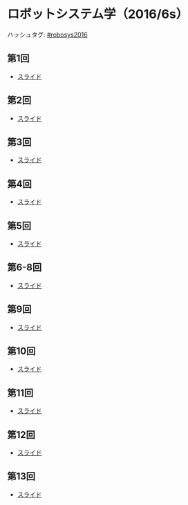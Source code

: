 # ロボットシステム学（2016/6s）
ハッシュタグ: <a href="https://twitter.com/hashtag/robosys2016?f=tweets&amp;vertical=default" target="_blank">#robosys2016</a>
<h2>第1回</h2>
<ul>
 	<li><a href="/?page=robosys_2016_01">スライド</a></li>
</ul>
<h2>第2回</h2>
<ul>
 	<li><a href="/?page=robosys_2016_02">スライド</a></li>
</ul>
<h2>第3回</h2>
<ul>
 	<li><a href="/?page=robosys_2016_03">スライド</a></li>
</ul>
<h2>第4回</h2>
<ul>
 	<li><a href="/?page=robosys_2016_04">スライド</a></li>
</ul>
<h2>第5回</h2>
<ul>
 	<li><a href="/?page=robosys_2016_05">スライド</a></li>
</ul>
<h2>第6-8回</h2>
<ul>
 	<li><a href="/?page=robosys_2016_06">スライド</a></li>
</ul>
<h2>第9回</h2>
<ul>
 	<li><a href="/?page=robosys_2016_09">スライド</a></li>
</ul>
<h2>第10回</h2>
<ul>
 	<li><a href="/?page=robosys_2016_10">スライド</a></li>
</ul>
<h2>第11回</h2>
<ul>
 	<li><a href="/?page=robosys_2016_11">スライド</a></li>
</ul>
<h2>第12回</h2>
<ul>
 	<li><a href="/?page=robosys_2016_12">スライド</a></li>
</ul>
<h2>第13回</h2>
<ul>
 	<li><a href="/?page=robosys_2016_13">スライド</a></li>
</ul>


